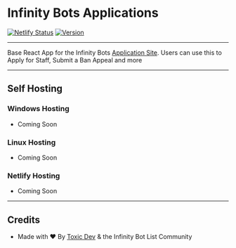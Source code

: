 # Infinity Bots Applications
[![Netlify Status](https://api.netlify.com/api/v1/badges/f4b6f6eb-16dd-489b-b07b-58b791a1c89b/deploy-status)](https://app.netlify.com/sites/elated-engelbart-d75e84/deploys) [![Version](https://img.shields.io/badge/Version-1.0.0-blue.svg)](https://github.com/InfinityBots/apps.infinitybots.xyz)

----

Base React App for the Infinity Bots [Application Site](https://apps.infinitybots.xyz). Users can use this to Apply for Staff, Submit a Ban Appeal and more

---

## Self Hosting
### Windows Hosting
* Coming Soon

### Linux Hosting
* Coming Soon

### Netlify Hosting
* Coming Soon

---

## Credits
* Made with ❤️ By [Toxic Dev](https://toxicdev.me) & the Infinity Bot List Community

